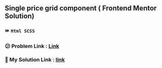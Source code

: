 ## Single price grid component ( Frontend Mentor Solution)


### ⏩ `Html SCSS`

### 😕 Problem Link : [Link](https://www.frontendmentor.io/challenges/single-price-grid-component-5ce41129d0ff452fec5abbbc)

### 🌝 My Solution Link : [link](https://sm8uti.github.io/Single-price-grid-component/)
